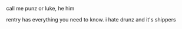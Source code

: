 call me punz or luke, he him

rentry has everything you need to know. i hate drunz and it's shippers
